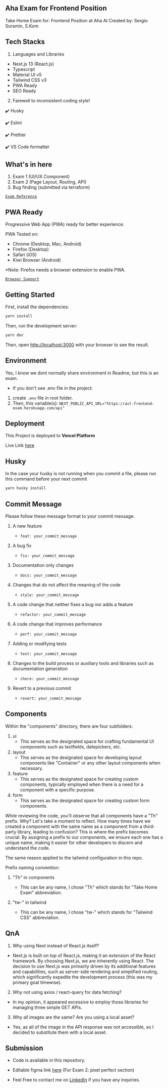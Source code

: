 ## Aha Exam for Frontend Position

Take Home Exam for: Frontend Position at Aha AI
Created by: Sergio Suramin, S.Kom

## Tech Stacks

1. Languages and Libraries

- Next.js 13 (React.js)
- Typescript
- Material UI v5
- Tailwind CSS v3
- PWA Ready
- SEO Ready

2. Farewell to inconsistent coding style!

✔️ Husky

✔️ Eslint

✔️ Prettier

✔️ VS Code formatter

## What's in here

1. Exam 1 (UI/UX Component)
2. Exam 2 (Page Layout, Routing, API)
3. Bug finding (submitted via terraform)

[`Exam Reference`](https://rootdomain.notion.site/Pre-Interview-Information-9c4a3cd26c054c41bc64f0565c827163?p=ac3dd8a3474542899d49efb894672246&pm=s)

## PWA Ready

Progressive Web App (PWA) ready for better experience.

PWA Tested on:

- Chrome (Desktop, Mac, Android)
- Firefox (Desktop)
- Safari (iOS)
- Kiwi Browser (Android)

\*Note: Firefox needs a browser extension to enable PWA.

[`Browser Support`](https://developer.mozilla.org/en-US/docs/Web/Progressive_web_apps/Guides/Making_PWAs_installable)

## Getting Started

First, install the dependencies:

```bash
yarn install
```

Then, run the development server:

```bash
yarn dev
```

Then, open [http://localhost:3000](http://localhost:3000) with your browser to see the result.

## Environment

Yes, I know we dont normally share environment in Readme, but this is an exam.

- If you don't see .env file in the project:

1. create `.env` file in root folder.
2. Then, this variable(s): `NEXT_PUBLIC_API_URL="https://avl-frontend-exam.herokuapp.com/api"`

## Deployment

This Project is deployed to **Vercel Platform**

Live Link [here](https://aha-fe-exam-sergiosuramin.vercel.app/)

## Husky

In the case your husky is not running when you commit a file, please run this command before your next commit

```bash
yarn husky install
```

## Commit Message

Please follow these message format to your commit message:

1. A new feature

   - `feat: your_commit_message`

2. A bug fix

   - `fix: your_commit_message`

3. Documentation only changes

   - `docs: your_commit_message`

4. Changes that do not affect the meaning of the code

   - `style: your_commit_message`

5. A code change that neither fixes a bug nor adds a feature

   - `refactor: your_commit_message`

6. A code change that improves performance

   - `perf: your_commit_message`

7. Adding or modifying tests

   - `test: your_commit_message`

8. Changes to the build process or auxiliary tools and libraries such as documentation generation

   - `chore: your_commit_message`

9. Revert to a previous commit
   - `revert: your_commit_message`

## Components

Within the "components" directory, there are four subfolders:

1. ui
   - This serves as the designated space for crafting fundamental UI components such as textfields, datepickers, etc.
2. layout
   - This serves as the designated space for developing layout components like "Container" or any other layout components when necessary.
3. feature
   - This serves as the designated space for creating custom components, typically employed when there is a need for a component with a specific purpose.
4. form
   - This serves as the designated space for creating custom form components.

While reviewing the code, you'll observe that all components have a "Th" prefix. Why? Let's take a moment to reflect. How many times have we created a component with the same name as a component from a third-party library, leading to confusion? This is where the prefix becomes crucial. By assigning a prefix to our components, we ensure each one has a unique name, making it easier for other developers to discern and understand the code.

The same reason applied to the tailwind configuration in this repo.

Prefix naming convention:

1. "Th" in components

   - This can be any name, I chose "Th" which stands for "Take Home Exam" abbreviation.

2. "tw-" in tailwind
   - This can be any name, I chose "tw-" which stands for "Tailwind CSS" abbreviation.

## QnA

1. Why using Next instead of React.js itself?

- Next.js is built on top of React.js, making it an extension of the React framework. By choosing Next.js, we are inherently using React. The decision to use Next.js was primarily driven by its additional features and capabilities, such as server-side rendering and simplified routing, which significantly expedite the development process (this was my primary goal timewise).

2. Why not using axios / react-query for data fetching?

- In my opinion, it appeared excessive to employ those libraries for managing three simple GET APIs.

3. Why all images are the same? Are you using a local asset?

- Yes, as all of the image in the API response was not accessible, so I decided to substitute them with a local asset.

## Submission

- Code is available in this repository.

- Editable figma link [here](https://www.figma.com/file/gCQXnXvC5eHhkbodG5KHj6/Aha-FE-Exam?type=design&mode=design&t=RHOwoS8ymByUNDLr-1) (For Exam 2: pixel perfect section)

- Feel Free to contact me on [LinkedIn](https://www.linkedin.com/in/sergio-suramin) if you have any inquiries.
